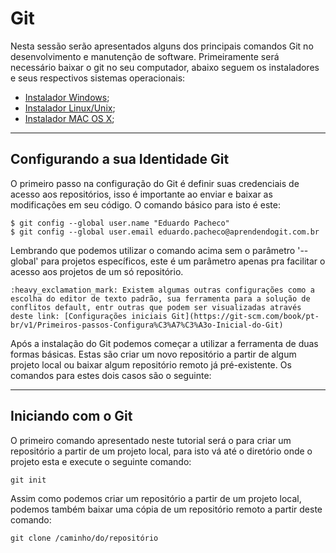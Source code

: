 # Git

Nesta sessão serão apresentados alguns dos principais comandos Git no desenvolvimento e manutenção de software. Primeiramente será necessário baixar o git no seu computador, abaixo seguem os instaladores e seus respectivos sistemas operacionais:

* [Instalador Windows](https://git-scm.com/download/win);
* [Instalador Linux/Unix](https://git-scm.com/download/linux);
* [Instalador MAC OS X](https://git-scm.com/download/mac);

---
## Configurando a sua Identidade Git

O primeiro passo na configuração do Git é definir suas credenciais de acesso aos repositórios, isso é importante ao enviar e baixar as modificações em seu código. O comando básico para isto é este:

```
$ git config --global user.name "Eduardo Pacheco"
$ git config --global user.email eduardo.pacheco@aprendendogit.com.br
```
Lembrando que podemos utilizar o comando acima sem o parâmetro '--global' para projetos específicos, este é um parâmetro apenas pra facilitar o acesso aos projetos de um só repositório.

```
:heavy_exclamation_mark: Existem algumas outras configurações como a escolha do editor de texto padrão, sua ferramenta para a solução de conflitos default, entr outras que podem ser visualizadas através deste link: [Configurações iniciais Git](https://git-scm.com/book/pt-br/v1/Primeiros-passos-Configura%C3%A7%C3%A3o-Inicial-do-Git)
```

Após a instalação do Git podemos começar a utilizar a ferramenta de duas formas básicas. Estas são criar um novo repositório a partir de algum projeto local ou baixar algum repositório remoto já pré-existente. Os comandos para estes dois casos são o seguinte:

---
## Iniciando com o Git

O primeiro comando apresentado neste tutorial será o para criar um repositório a partir de um projeto local, para isto vá até o diretório onde o projeto esta e execute o seguinte comando:

```
git init
```
Assim como podemos criar um repositório a partir de um projeto local, podemos também baixar uma cópia de um repositório remoto a partir deste comando:
```
git clone /caminho/do/repositório
```
